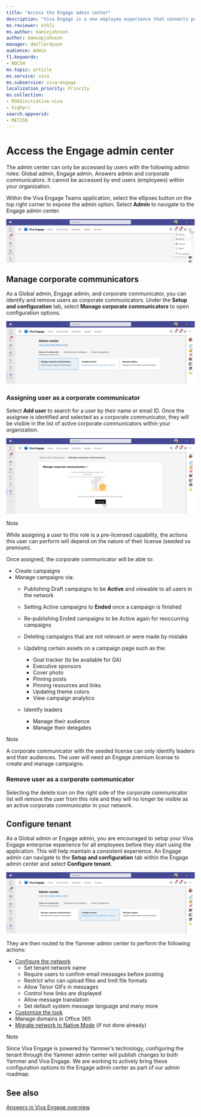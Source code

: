 ```yaml
---
title: "Access the Engage admin center"
description: "Viva Engage is a new employee experience that connects people across the company—wherever and whenever they work—so that everyone is included and engaged."
ms.reviewer: ethli
ms.author: mamiejohnson
author: mamiepjohnson
manager: dmillerdyson
audience: Admin
f1.keywords:
- NOCSH
ms.topic: article
ms.service: viva
ms.subservice: viva-engage
localization_priority: Priority
ms.collection:  
- M365initiative-viva
- highpri
search.appverid:
- MET150
---
```


# Access the Engage admin center

The admin center can only be accessed by users with the following admin roles: Global admin, Engage admin, Answers admin and corporate communicators. It cannot be accessed by end users (employees) within your organization.

Within the Viva Engage Teams application, select the ellipses button on the top right corner to expose the admin option. Select **Admin** to navigate to the Engage admin center.

![Image of the entrypoint into the Engage admin center.](/Viva/media/engage/admin/admin-entrypoint.png)

## Manage corporate communicators  

As a Global admin, Engage admin, and corporate communicator, you can identify and remove users as corporate communicators. Under the **Setup and configuration** tab, select **Manage corporate communicators** to open configuration options.  

![Image of the interface for managing corporate communicators](/Viva/media/engage/admin/manage-corpcomms.png)

### Assigning user as a corporate communicator

Select **Add user** to search for a user by their name or email ID. Once the assignee is identified and selected as a corporate communicator, they will be visible in the list of active corporate communicators within your organization.  

![Image of the interface for adding corporate communicators](/Viva/media/engage/admin/add-corp-comms.png)

>[!NOTE]
> While assigning a user to this role is a pre-licensed capability, the actions this user can perform will depend on the nature of their license (seeded vs premium).  

Once assigned, the corporate communicator will be able to: 

- Create campaigns 
- Manage campaigns via: 
    - Publishing Draft campaigns to be **Active** and viewable to all users in the network 
    - Setting Active campaigns to **Ended** once a campaign is finished
    - Re-publishing Ended campaigns to be Active again for reoccurring campaigns 
    - Deleting campaigns that are not relevant or were made by mistake
    - Updating certain assets on a campaign page such as the: 
        - Goal tracker (to be available for GA) 
        - Executive sponsors 
        - Cover photo 
        - Pinning posts 
        - Pinning resources and links
        - Updating theme colors 
        - View campaign analytics 

    - Identify leaders 
        - Manage their audience 
        - Manage their delegates 

> [!NOTE]
> A corporate communicator with the seeded license can only identify leaders and their audiences. The user will need an Engage premium license to create and manage campaigns.  

### Remove user as a corporate communicator 

Selecting the delete icon on the right side of the corporate communicator list will remove the user from this role and they will no longer be visible as an active corporate communicator in your network.  

## Configure tenant

As a Global admin or Engage admin, you are encouraged to setup your Viva Engage enterprise experience for all employees before they start using the application. This will help maintain a consistent experience. An Engage admin can navigate to the **Setup and configuration** tab within the Engage admin center and select **Configure tenant**.  


![Image of the interface for configuring the tenant in Viva Engage.](/Viva/media/engage/admin/config-tenant.png)

They are then routed to the Yammer admin center to perform the following actions:  

- [Configure the network](https://learn.microsoft.com/yammer/configure-your-yammer-network/configure-yammer)
    - Set tenant network name 
    - Require users to confirm email messages before posting 
    - Restrict who can upload files and limit file formats 
    - Allow Tenor GIFs in messages 
    - Control how links are displayed 
    - Allow message translation 
    - Set default system message language and many more 
- [Customize the look](https://learn.microsoft.com/yammer/configure-your-yammer-network/customize-the-look-of-yammer)
- Manage domains in Office 365  
- [Migrate network to Native Mode](https://learn.microsoft.com/yammer/configure-your-yammer-network/native-mode-step-by-step-guide) (if not done already) 

>[!NOTE]
> Since Viva Engage is powered by Yammer’s technology, configuring the tenant through the Yammer admin center will publish changes to both Yammer and Viva Engage. We are working to actively bring these configuration options to the Engage admin center as part of our admin roadmap.

## See also 
[Answers in Viva Engage overview](https://support.microsoft.com/en-us/topic/getting-started-with-microsoft-viva-engage-729f9fce-3aa6-4478-888c-a1543918c284)
